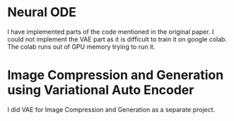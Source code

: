 # Neural ODE
I have implemented parts of the code mentioned in the original paper. I could not implement the VAE part as it is difficult to train it on google colab. The colab runs out of GPU memory trying to run it.
# Image Compression and Generation using Variational Auto Encoder
I did VAE for Image Compression and Generation as a separate project. 
